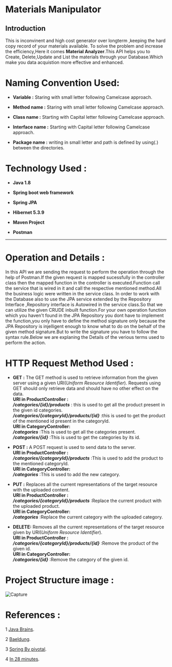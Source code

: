 Materials Manipulator 
====
## Introduction
This is inconvinent and high cost generator over longterm ,keeping the hard copy record of your materials available.  To solve the problem and increase the efficiency,Here it comes **Material Analyzer**.This API helps you to Create,  Delete,Update and List the materials through your Database.Which make you data acquistion more effective and enhanced.

# Naming Convention Used:

* **Variable       :** Staring with small letter following Camelcase approach.

* **Method name    :** Staring with small letter following Camelcase approach.

* **Class name     :** Starting with Capital letter following Camelcase approach.

* **Interface name :** Starting with Capital letter following Camelcase approach.

* **Package name   :** writing in small letter and path is defined by using(.) between the directories.
# Technology Used :

* **Java 1.8**

* **Spring boot web framework**

* **Spring JPA**

* **Hibernet 5.3.9**

* **Maven Project**

* **Postman**
---
# Operation and Details :
In this API we are sending the request to perform the operation through the help of Postman.If the given request is mapped sucessfully in the controller class then the mapped function in the controller is executed.Function call the service that is wired in it and call the respective mentioned method.All the business logic were written in the service class. In order to work with the Database also to use the JPA service extended by the Repository Interface ,Repository interface is Autowired in the service class.So that we can utilize the given CRUDE inbuilt function.For your own operation function which you haven't found in the JPA Repository you dont have to implement the function,you only have to define the method signature only because the JPA Repository is injelligent enough to know what to do on the behalf of the given method signature.But to write the signature you have to follow the syntax rule.Below we are explaning the Details of the verious terms used to perform the action.  
# HTTP Request Method Used :

* **GET   :** The GET method is used to retrieve information from the given server using a given URI(_Uniform Resource Identifier_). Requests using GET should only retrieve data and should have no other effect on the data.  
  **URI in ProductController :**  
         _**/categories/{id}/products**_ :  this is used to get all the product present in the given id categories.  
         _**/categories/{categoryId}/products/{id}**_ :this is used to get the product of the mentioned id present in the categoryId.    
         **URI in CategoryController:**  
         _**/categories**_ :This is used to get all the categories present.  
         _**/categories/{id}**_ :This is used to get the categories by its id.

* **POST  :** A POST request is used to send data to the server.  
  **URI in ProductController :**  
          _**/categories/{categoryId}/products**_ :This is used to add the product to the mentioned categoryId.  
  **URI in CategoryController:**  
          _**/categories**_ :This is used to add the new category. 
  
* **PUT   :** Replaces all the current representations of the target resource with the uploaded content.  
  **URI in ProductController :**  
          _**/categories/{categoryId}/products**_ :Replace the current product with the uploaded product.  
  **URI in CategoryController:**  
          _**/categories**_ :Replace the current category with the uploaded category.  

* **DELETE:** Removes all the current representations of the target resource given by URI(_Uniform Resource Identifier_).  
  **URI in ProductController :**    
         _**/categories/{categoryId}/products/{id}**_ :Remove the product of the given id.  
  **URI in CategoryController:**  
           _**/categories/{id}**_ :Remove the category of the given id.
           
#  Project Structure image :  
![Capture](https://user-images.githubusercontent.com/30270813/57755305-4f972b80-7710-11e9-816d-7ecd801de0c2.JPG)  
# References :  
1 [Java Brains][example].

  [example]: https://www.youtube.com/watch?v=msXL2oDexqw&list=PLqq-6Pq4lTTbx8p2oCgcAQGQyqN8XeA1x
2 [Baeldung][example].

  [example]: https://www.baeldung.com/spring-boot  
3 [Spring By pivotal][example].

  [example]: https://spring.io/guides/gs/spring-boot/  
4 [In 28 minutes][example].

  [example]: https://www.youtube.com/user/rithustutorials  

  


